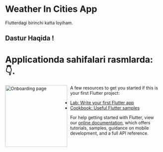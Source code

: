 # Weather In Cities App

Flutterdagi birinchi katta loyiham.

## Dastur Haqida ! 
# Applicationda sahifalari rasmlarda: 👇.
<img src="https://ibb.co/7zz8fDL/"
     alt="Onboarding page"
     style="float: left; margin-right: 10px;" width="200" />





A few resources to get you started if this is your first Flutter project:

- [Lab: Write your first Flutter app](https://flutter.dev/docs/get-started/codelab)
- [Cookbook: Useful Flutter samples](https://flutter.dev/docs/cookbook)

For help getting started with Flutter, view our
[online documentation](https://flutter.dev/docs), which offers tutorials,
samples, guidance on mobile development, and a full API reference.



